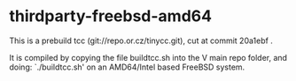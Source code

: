 # thirdparty-freebsd-amd64

This is a prebuild tcc (git://repo.or.cz/tinycc.git), cut at commit 20a1ebf .

It is compiled by copying the file buildtcc.sh into the V main repo
folder, and doing: `./buildtcc.sh' on an AMD64/Intel based FreeBSD system.

